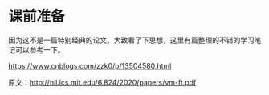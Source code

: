 # 课前准备

因为这不是一篇特别经典的论文，大致看了下思想，这里有篇整理的不错的学习笔记可以参考一下。

https://www.cnblogs.com/zzk0/p/13504580.html

原文：http://nil.lcs.mit.edu/6.824/2020/papers/vm-ft.pdf

